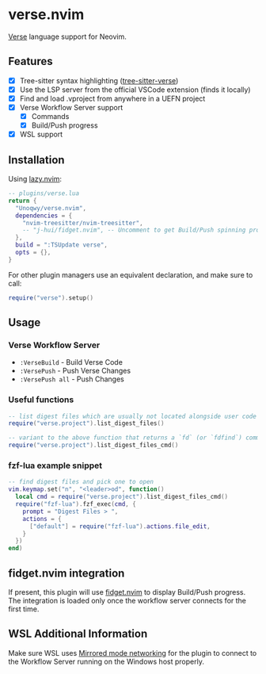 # verse.nvim

[Verse](https://dev.epicgames.com/documentation/en-us/fortnite/verse-language-reference) language support for Neovim.

## Features

- [x] Tree-sitter syntax highlighting ([tree-sitter-verse](https://github.com/Unoqwy/tree-sitter-verse))
- [x] Use the LSP server from the official VSCode extension (finds it locally)
- [x] Find and load .vproject from anywhere in a UEFN project
- [x] Verse Workflow Server support
  * [x] Commands
  * [x] Build/Push progress
- [x] WSL support

## Installation

Using [lazy.nvim](https://github.com/folke/lazy.nvim):

```lua
-- plugins/verse.lua
return {
  "Unoqwy/verse.nvim",
  dependencies = {
    "nvim-treesitter/nvim-treesitter",
    -- "j-hui/fidget.nvim", -- Uncomment to get Build/Push spinning progress
  },
  build = ":TSUpdate verse",
  opts = {},
}
```

For other plugin managers use an equivalent declaration, and make sure to call:

```lua
require("verse").setup()
```

## Usage

### Verse Workflow Server

- `:VerseBuild` - Build Verse Code
- `:VersePush` - Push Verse Changes
- `:VersePush all` - Push Changes

### Useful functions

```lua
-- list digest files which are usually not located alongside user code 
require("verse.project").list_digest_files()

-- variant to the above function that returns a `fd` (or `fdfind`) command line to list digest files
require("verse.project").list_digest_files_cmd()
```

### fzf-lua example snippet

```lua
-- find digest files and pick one to open
vim.keymap.set("n", "<leader>od", function()
  local cmd = require("verse.project").list_digest_files_cmd()
  require("fzf-lua").fzf_exec(cmd, {
    prompt = "Digest Files > ",
    actions = {
      ["default"] = require("fzf-lua").actions.file_edit,
    }
  })
end)
```

## fidget.nvim integration

If present, this plugin will use [fidget.nvim](https://github.com/j-hui/fidget.nvim) to display Build/Push progress.  
The integration is loaded only once the workflow server connects for the first time.

## WSL Additional Information

Make sure WSL uses [Mirrored mode networking](https://learn.microsoft.com/en-us/windows/wsl/networking#mirrored-mode-networking) for the plugin to connect to the Workflow Server running on the Windows host properly.


